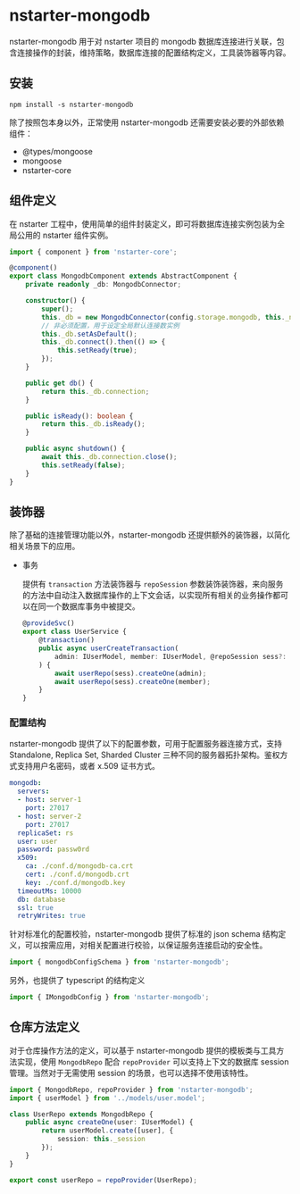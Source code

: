 # nstarter-mongodb

nstarter-mongodb 用于对 nstarter 项目的 mongodb 数据库连接进行关联，包含连接操作的封装，维持策略，数据库连接的配置结构定义，工具装饰器等内容。

## 安装

```
npm install -s nstarter-mongodb
```

除了按照包本身以外，正常使用 nstarter-mongodb 还需要安装必要的外部依赖组件：
  * @types/mongoose
  * mongoose
  * nstarter-core

## 组件定义

在 nstarter 工程中，使用简单的组件封装定义，即可将数据库连接实例包装为全局公用的 nstarter 组件实例。

```typescript
import { component } from 'nstarter-core';

@component()
export class MongodbComponent extends AbstractComponent {
    private readonly _db: MongodbConnector;

    constructor() {
        super();
        this._db = new MongodbConnector(config.storage.mongodb, this._name);
        // 非必须配置，用于设定全局默认连接数实例
        this._db.setAsDefault();
        this._db.connect().then(() => {
            this.setReady(true);
        });
    }

    public get db() {
        return this._db.connection;
    }

    public isReady(): boolean {
        return this._db.isReady();
    }

    public async shutdown() {
        await this._db.connection.close();
        this.setReady(false);
    }
}
```

## 装饰器

除了基础的连接管理功能以外，nstarter-mongodb 还提供额外的装饰器，以简化相关场景下的应用。
 
* 事务
  
  提供有 `transaction` 方法装饰器与 `repoSession` 参数装饰装饰器，来向服务的方法中自动注入数据库操作的上下文会话，以实现所有相关的业务操作都可以在同一个数据库事务中被提交。

  ```typescript
  @provideSvc()
  export class UserService {
      @transaction()
      public async userCreateTransaction(
          admin: IUserModel, member: IUserModel, @repoSession sess?: never
      ) {
          await userRepo(sess).createOne(admin);
          await userRepo(sess).createOne(member);
      }
  }
  ```

### 配置结构

nstarter-mongodb 提供了以下的配置参数，可用于配置服务器连接方式，支持 Standalone, Replica Set, Sharded Cluster 三种不同的服务器拓扑架构。鉴权方式支持用户名密码，或者 x.509 证书方式。 

```yaml
mongodb:
  servers:
  - host: server-1
    port: 27017
  - host: server-2
    port: 27017
  replicaSet: rs
  user: user
  password: passw0rd
  x509: 
    ca: ./conf.d/mongodb-ca.crt
    cert: ./conf.d/mongodb.crt
    key: ./conf.d/mongodb.key
  timeoutMs: 10000
  db: database
  ssl: true
  retryWrites: true
```

针对标准化的配置校验，nstarter-mongodb 提供了标准的 json schema 结构定义，可以按需应用，对相关配置进行校验，以保证服务连接启动的安全性。

```typescript
import { mongodbConfigSchema } from 'nstarter-mongodb';
```

另外，也提供了 typescript 的结构定义

```typescript
import { IMongodbConfig } from 'nstarter-mongodb';
```

## 仓库方法定义

对于仓库操作方法的定义，可以基于 nstarter-mongodb 提供的模板类与工具方法实现，使用 `MongodbRepo` 配合 `repoProvider` 可以支持上下文的数据库 session 管理。当然对于无需使用 session 的场景，也可以选择不使用该特性。

```typescript
import { MongodbRepo, repoProvider } from 'nstarter-mongodb';
import { userModel } from '../models/user.model';

class UserRepo extends MongodbRepo {
    public async createOne(user: IUserModel) {
        return userModel.create([user], {
            session: this._session
        });
    }
}

export const userRepo = repoProvider(UserRepo);
```
